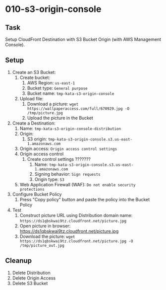 # 010-s3-origin-console

## Task
Setup CloudFront Destination with S3 Bucket Origin (with AWS Management Console).

## Setup
1. Create an S3 Bucket:
    1. Create bucket:
        1. AWS Region: `us-east-1`
        2. Bucket type: `General purpose`
        3. Bucket name: `tmp-kata-s3-origin-console`
    2. Upload file:
        1. Download a picture: `wget https://wallpaperaccess.com/full/670929.jpg -O /tmp/picture.jpg`
        2. Upload the picture in the Bucket
2. Create a Destination:
    1. Name: `tmp-kata-s3-origin-console-distribution`
    2. Origin:
        1. S3 origin: `tmp-kata-s3-origin-console.s3.us-east-1.amazonaws.com`
    3. Origin access: `Origin access control settings`
    4. Origin access control
        1. Create control settings ???????
            1. Name: `tmp-kata-s3-origin-console.s3.us-east-1.amazonaws.com`
            2. Signing behavior: `Sign requests`
            3. Origin type: `S3`
    5. Web Application Firewall (WAF): `Do not enable security protections`
3. Configure Bucket Policy
    1. Press "Copy policy" button and paste the policy into the Bucket Policy
4. Test
    1. Construct picture URL using Distribution domain name: `https://ds1qbskwai9tz.cloudfront.net/picture.jpg`
    2. Open picture in browser: https://ds1qbskwai9tz.cloudfront.net/picture.jpg
    3. Download the picture: `wget https://ds1qbskwai9tz.cloudfront.net/picture.jpg -O /tmp/picture_out.jpg`

## Cleanup
1. Delete Distribution
2. Delete Origin Access
3. Delete S3 Bucket
